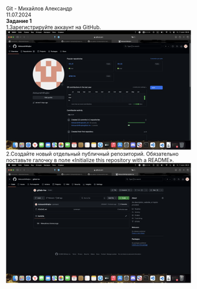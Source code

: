 Git - Михайлов Александр  
11.07.2024  
**Задание 1**  
1.Зарегистрируйте аккаунт на GitHub.
![alt text](https://github.com/AleksandrMihajlov/gitlab-hw/blob/main/1.1.png)  
2.Создайте новый отдельный публичный репозиторий. Обязательно поставьте галочку в поле «Initialize this repository with a README».
![alt text](https://github.com/AleksandrMihajlov/gitlab-hw/blob/main/1.2.png)